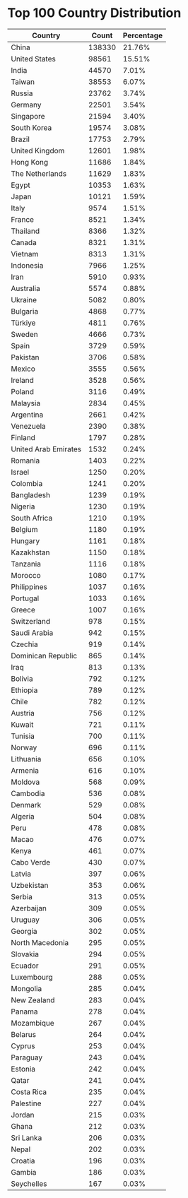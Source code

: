 # Top 100 Country Distribution
| Country | Count | Percentage |
|----|----|----|
| China | 138330 | 21.76% |
| United States | 98561 | 15.51% |
| India | 44570 | 7.01% |
| Taiwan | 38553 | 6.07% |
| Russia | 23762 | 3.74% |
| Germany | 22501 | 3.54% |
| Singapore | 21594 | 3.40% |
| South Korea | 19574 | 3.08% |
| Brazil | 17753 | 2.79% |
| United Kingdom | 12601 | 1.98% |
| Hong Kong | 11686 | 1.84% |
| The Netherlands | 11629 | 1.83% |
| Egypt | 10353 | 1.63% |
| Japan | 10121 | 1.59% |
| Italy | 9574 | 1.51% |
| France | 8521 | 1.34% |
| Thailand | 8366 | 1.32% |
| Canada | 8321 | 1.31% |
| Vietnam | 8313 | 1.31% |
| Indonesia | 7966 | 1.25% |
| Iran | 5910 | 0.93% |
| Australia | 5574 | 0.88% |
| Ukraine | 5082 | 0.80% |
| Bulgaria | 4868 | 0.77% |
| Türkiye | 4811 | 0.76% |
| Sweden | 4666 | 0.73% |
| Spain | 3729 | 0.59% |
| Pakistan | 3706 | 0.58% |
| Mexico | 3555 | 0.56% |
| Ireland | 3528 | 0.56% |
| Poland | 3116 | 0.49% |
| Malaysia | 2834 | 0.45% |
| Argentina | 2661 | 0.42% |
| Venezuela | 2390 | 0.38% |
| Finland | 1797 | 0.28% |
| United Arab Emirates | 1532 | 0.24% |
| Romania | 1403 | 0.22% |
| Israel | 1250 | 0.20% |
| Colombia | 1241 | 0.20% |
| Bangladesh | 1239 | 0.19% |
| Nigeria | 1230 | 0.19% |
| South Africa | 1210 | 0.19% |
| Belgium | 1180 | 0.19% |
| Hungary | 1161 | 0.18% |
| Kazakhstan | 1150 | 0.18% |
| Tanzania | 1116 | 0.18% |
| Morocco | 1080 | 0.17% |
| Philippines | 1037 | 0.16% |
| Portugal | 1033 | 0.16% |
| Greece | 1007 | 0.16% |
| Switzerland | 978 | 0.15% |
| Saudi Arabia | 942 | 0.15% |
| Czechia | 919 | 0.14% |
| Dominican Republic | 865 | 0.14% |
| Iraq | 813 | 0.13% |
| Bolivia | 792 | 0.12% |
| Ethiopia | 789 | 0.12% |
| Chile | 782 | 0.12% |
| Austria | 756 | 0.12% |
| Kuwait | 721 | 0.11% |
| Tunisia | 700 | 0.11% |
| Norway | 696 | 0.11% |
| Lithuania | 656 | 0.10% |
| Armenia | 616 | 0.10% |
| Moldova | 568 | 0.09% |
| Cambodia | 536 | 0.08% |
| Denmark | 529 | 0.08% |
| Algeria | 504 | 0.08% |
| Peru | 478 | 0.08% |
| Macao | 476 | 0.07% |
| Kenya | 461 | 0.07% |
| Cabo Verde | 430 | 0.07% |
| Latvia | 397 | 0.06% |
| Uzbekistan | 353 | 0.06% |
| Serbia | 313 | 0.05% |
| Azerbaijan | 309 | 0.05% |
| Uruguay | 306 | 0.05% |
| Georgia | 302 | 0.05% |
| North Macedonia | 295 | 0.05% |
| Slovakia | 294 | 0.05% |
| Ecuador | 291 | 0.05% |
| Luxembourg | 288 | 0.05% |
| Mongolia | 285 | 0.04% |
| New Zealand | 283 | 0.04% |
| Panama | 278 | 0.04% |
| Mozambique | 267 | 0.04% |
| Belarus | 264 | 0.04% |
| Cyprus | 253 | 0.04% |
| Paraguay | 243 | 0.04% |
| Estonia | 242 | 0.04% |
| Qatar | 241 | 0.04% |
| Costa Rica | 235 | 0.04% |
| Palestine | 227 | 0.04% |
| Jordan | 215 | 0.03% |
| Ghana | 212 | 0.03% |
| Sri Lanka | 206 | 0.03% |
| Nepal | 202 | 0.03% |
| Croatia | 196 | 0.03% |
| Gambia | 186 | 0.03% |
| Seychelles | 167 | 0.03% |
